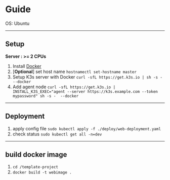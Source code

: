 # Guide

OS: Ubuntu

---
## Setup

**Server : >= 2 CPUs**

1. Install [Docker](https://docs.docker.com/engine/install/ubuntu/) 
2. [**Optional**] set host name `hostnamectl set-hostname master` 
3. Setup K3s server with Docker `curl -sfL https://get.k3s.io | sh -s - --docker`
4. Add agent node `curl -sfL https://get.k3s.io | INSTALL_K3S_EXEC="agent --server https://k3s.example.com --token mypassword" sh -s -  --docker`

---
## Deployment
1. apply config file `sudo kubectl apply -f ./deploy/web-deployment.yaml`
2. check status `sudo kubectl get all -n=dev`

---

## build docker image
1. `cd /template-project`
2. `docker build -t webimage .`